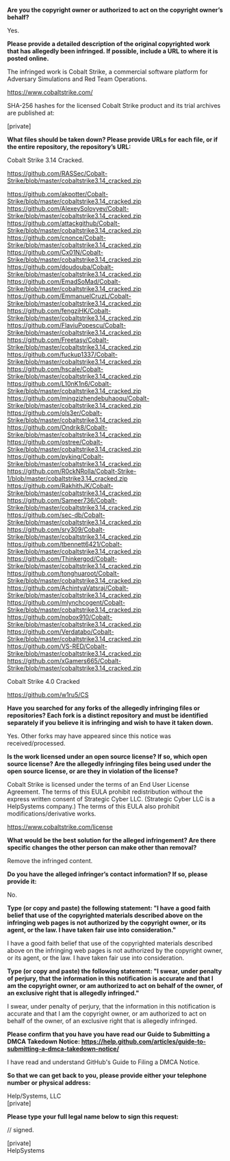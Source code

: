 **Are you the copyright owner or authorized to act on the copyright
owner’s behalf?**

Yes.

**Please provide a detailed description of the original copyrighted
work that has allegedly been infringed. If possible, include a URL to
where it is posted online.**

The infringed work is Cobalt Strike, a commercial software platform
for Adversary Simulations and Red Team Operations.

https://www.cobaltstrike.com/

SHA-256 hashes for the licensed Cobalt Strike product and its trial
archives are published at:

[private]

**What files should be taken down? Please provide URLs for each file,
or if the entire repository, the repository’s URL:**

Cobalt Strike 3.14 Cracked.

https://github.com/RASSec/Cobalt-Strike/blob/master/cobaltstrike3.14_cracked.zip  

https://github.com/akpotter/Cobalt-Strike/blob/master/cobaltstrike3.14_cracked.zip  
https://github.com/AlexeySolovyev/Cobalt-Strike/blob/master/cobaltstrike3.14_cracked.zip  
https://github.com/attackgithub/Cobalt-Strike/blob/master/cobaltstrike3.14_cracked.zip  
https://github.com/cnonce/Cobalt-Strike/blob/master/cobaltstrike3.14_cracked.zip  
https://github.com/Cx01N/Cobalt-Strike/blob/master/cobaltstrike3.14_cracked.zip  
https://github.com/doudouba/Cobalt-Strike/blob/master/cobaltstrike3.14_cracked.zip  
https://github.com/EmadSoMad/Cobalt-Strike/blob/master/cobaltstrike3.14_cracked.zip  
https://github.com/EmmanuelCruzL/Cobalt-Strike/blob/master/cobaltstrike3.14_cracked.zip  
https://github.com/fengziHK/Cobalt-Strike/blob/master/cobaltstrike3.14_cracked.zip  
https://github.com/FlaviuPopescu/Cobalt-Strike/blob/master/cobaltstrike3.14_cracked.zip  
https://github.com/Freetasy/Cobalt-Strike/blob/master/cobaltstrike3.14_cracked.zip  
https://github.com/fuckup1337/Cobalt-Strike/blob/master/cobaltstrike3.14_cracked.zip  
https://github.com/hscale/Cobalt-Strike/blob/master/cobaltstrike3.14_cracked.zip  
https://github.com/L10nK1n6/Cobalt-Strike/blob/master/cobaltstrike3.14_cracked.zip  
https://github.com/mingzizhendebuhaoqu/Cobalt-Strike/blob/master/cobaltstrike3.14_cracked.zip  
https://github.com/ols3er/Cobalt-Strike/blob/master/cobaltstrike3.14_cracked.zip  
https://github.com/Ondrik8/Cobalt-Strike/blob/master/cobaltstrike3.14_cracked.zip  
https://github.com/ostree/Cobalt-Strike/blob/master/cobaltstrike3.14_cracked.zip  
https://github.com/pyking/Cobalt-Strike/blob/master/cobaltstrike3.14_cracked.zip  
https://github.com/R0ckNRolla/Cobalt-Strike-1/blob/master/cobaltstrike3.14_cracked.zip  
https://github.com/RakhithJK/Cobalt-Strike/blob/master/cobaltstrike3.14_cracked.zip  
https://github.com/Sameer736/Cobalt-Strike/blob/master/cobaltstrike3.14_cracked.zip  
https://github.com/sec-db/Cobalt-Strike/blob/master/cobaltstrike3.14_cracked.zip  
https://github.com/sry309/Cobalt-Strike/blob/master/cobaltstrike3.14_cracked.zip  
https://github.com/tbennett6421/Cobalt-Strike/blob/master/cobaltstrike3.14_cracked.zip  
https://github.com/Thinkergod/Cobalt-Strike/blob/master/cobaltstrike3.14_cracked.zip  
https://github.com/tonghuaroot/Cobalt-Strike/blob/master/cobaltstrike3.14_cracked.zip  
https://github.com/AchintyaVatsraj/Cobalt-Strike/blob/master/cobaltstrike3.14_cracked.zip  
https://github.com/mlynchcogent/Cobalt-Strike/blob/master/cobaltstrike3.14_cracked.zip  
https://github.com/nobox910/Cobalt-Strike/blob/master/cobaltstrike3.14_cracked.zip  
https://github.com/Verdatabo/Cobalt-Strike/blob/master/cobaltstrike3.14_cracked.zip  
https://github.com/VS-RED/Cobalt-Strike/blob/master/cobaltstrike3.14_cracked.zip  
https://github.com/xGamers665/Cobalt-Strike/blob/master/cobaltstrike3.14_cracked.zip  

Cobalt Strike 4.0 Cracked

https://github.com/w1ru5/CS

**Have you searched for any forks of the allegedly infringing files or
repositories? Each fork is a distinct repository and must be
identified separately if you believe it is infringing and wish to have
it taken down.**

Yes. Other forks may have appeared since this notice was received/processed.

**Is the work licensed under an open source license? If so, which open
source license? Are the allegedly infringing files being used under
the open source license, or are they in violation of the license?**

Cobalt Strike is licensed under the terms of an End User License
Agreement. The terms of this EULA prohibit redistribution without the
express written consent of Strategic Cyber LLC. (Strategic Cyber LLC
is a HelpSystems company.) The terms of this EULA also prohibit
modifications/derivative works.

https://www.cobaltstrike.com/license

**What would be the best solution for the alleged infringement? Are
there specific changes the other person can make other than removal?**

Remove the infringed content.

**Do you have the alleged infringer’s contact information? If so,
please provide it:**

No.

**Type (or copy and paste) the following statement: "I have a good
faith belief that use of the copyrighted materials described above on
the infringing web pages is not authorized by the copyright owner, or
its agent, or the law. I have taken fair use into consideration."**

I have a good faith belief that use of the copyrighted materials
described above on the infringing web pages is not authorized by the
copyright owner, or its agent, or the law. I have taken fair use into
consideration.

**Type (or copy and paste) the following statement: "I swear, under
penalty of perjury, that the information in this notification is
accurate and that I am the copyright owner, or am authorized to act on
behalf of the owner, of an exclusive right that is allegedly
infringed."**

I swear, under penalty of perjury, that the information in this
notification is accurate and that I am the copyright owner, or am
authorized to act on behalf of the owner, of an exclusive right that
is allegedly infringed.

**Please confirm that you have you have read our Guide to Submitting a
DMCA Takedown Notice:
https://help.github.com/articles/guide-to-submitting-a-dmca-takedown-notice/**

I have read and understand GitHub's Guide to Filing a DMCA Notice.

**So that we can get back to you, please provide either your telephone
number or physical address:**

Help/Systems, LLC  
[private]

**Please type your full legal name below to sign this request:**

// signed.

[private]  
HelpSystems
